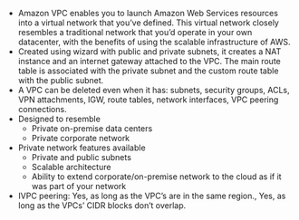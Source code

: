 - Amazon VPC enables you to launch Amazon Web Services resources into a virtual network that you’ve defined. This virtual network closely resembles a traditional network that you’d operate in your own datacenter, with the benefits of using the scalable infrastructure of AWS.
- Created using wizard with public and private subnets, it creates a NAT instance and an internet gateway attached to the VPC. The main route table is associated with the private subnet and the custom route table with the public subnet.
- A VPC can be deleted even when it has: subnets, security groups, ACLs, VPN attachments, IGW, route tables, network interfaces, VPC peering connections.
- Designed to resemble
  - Private on-premise data centers
  - Private corporate network
- Private network features available 
  - Private and public subnets
  - Scalable architecture
  - Ability to extend corporate/on-premise network to the cloud as if it was part of your network
- IVPC peering: Yes, as long as the VPC’s are in the same region., Yes, as long as the VPCs’ CIDR blocks don’t overlap.